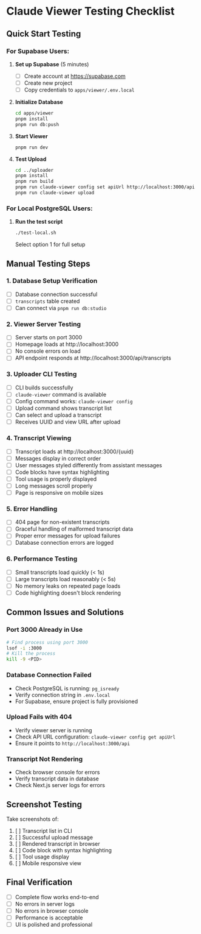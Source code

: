 # Claude Viewer Testing Checklist

## Quick Start Testing

### For Supabase Users:
1. **Set up Supabase** (5 minutes)
   - [ ] Create account at https://supabase.com
   - [ ] Create new project
   - [ ] Copy credentials to `apps/viewer/.env.local`

2. **Initialize Database**
   ```bash
   cd apps/viewer
   pnpm install
   pnpm run db:push
   ```

3. **Start Viewer**
   ```bash
   pnpm run dev
   ```

4. **Test Upload**
   ```bash
   cd ../uploader
   pnpm install
   pnpm run build
   pnpm run claude-viewer config set apiUrl http://localhost:3000/api
   pnpm run claude-viewer upload
   ```

### For Local PostgreSQL Users:
1. **Run the test script**
   ```bash
   ./test-local.sh
   ```
   Select option 1 for full setup

## Manual Testing Steps

### 1. Database Setup Verification
- [ ] Database connection successful
- [ ] `transcripts` table created
- [ ] Can connect via `pnpm run db:studio`

### 2. Viewer Server Testing
- [ ] Server starts on port 3000
- [ ] Homepage loads at http://localhost:3000
- [ ] No console errors on load
- [ ] API endpoint responds at http://localhost:3000/api/transcripts

### 3. Uploader CLI Testing
- [ ] CLI builds successfully
- [ ] `claude-viewer` command is available
- [ ] Config command works: `claude-viewer config`
- [ ] Upload command shows transcript list
- [ ] Can select and upload a transcript
- [ ] Receives UUID and view URL after upload

### 4. Transcript Viewing
- [ ] Transcript loads at http://localhost:3000/{uuid}
- [ ] Messages display in correct order
- [ ] User messages styled differently from assistant messages
- [ ] Code blocks have syntax highlighting
- [ ] Tool usage is properly displayed
- [ ] Long messages scroll properly
- [ ] Page is responsive on mobile sizes

### 5. Error Handling
- [ ] 404 page for non-existent transcripts
- [ ] Graceful handling of malformed transcript data
- [ ] Proper error messages for upload failures
- [ ] Database connection errors are logged

### 6. Performance Testing
- [ ] Small transcripts load quickly (< 1s)
- [ ] Large transcripts load reasonably (< 5s)
- [ ] No memory leaks on repeated page loads
- [ ] Code highlighting doesn't block rendering

## Common Issues and Solutions

### Port 3000 Already in Use
```bash
# Find process using port 3000
lsof -i :3000
# Kill the process
kill -9 <PID>
```

### Database Connection Failed
- Check PostgreSQL is running: `pg_isready`
- Verify connection string in `.env.local`
- For Supabase, ensure project is fully provisioned

### Upload Fails with 404
- Verify viewer server is running
- Check API URL configuration: `claude-viewer config get apiUrl`
- Ensure it points to `http://localhost:3000/api`

### Transcript Not Rendering
- Check browser console for errors
- Verify transcript data in database
- Check Next.js server logs for errors

## Screenshot Testing

Take screenshots of:
1. [ ] Transcript list in CLI
2. [ ] Successful upload message
3. [ ] Rendered transcript in browser
4. [ ] Code block with syntax highlighting
5. [ ] Tool usage display
6. [ ] Mobile responsive view

## Final Verification

- [ ] Complete flow works end-to-end
- [ ] No errors in server logs
- [ ] No errors in browser console
- [ ] Performance is acceptable
- [ ] UI is polished and professional